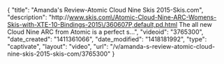 {
    "title": "Amanda's Review-Atomic Cloud Nine Skis 2015-Skis.com",
    "description": "http:\/\/www.skis.com\/Atomic-Cloud-Nine-ARC-Womens-Skis-with-XTE-10-Bindings-2015\/360607P,default,pd.html The all new Cloud Nine ARC from Atomic is a perfect s...",
    "videoid": "3765300",
    "date_created": "1411361066",
    "date_modified": "1418181992",
    "type": "captivate",
    "layout": "video",
    "url": "\/v\/amanda-s-review-atomic-cloud-nine-skis-2015-skis-com\/3765300"
}